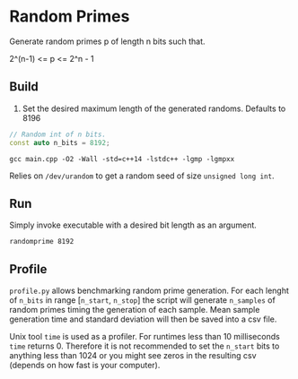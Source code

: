 # Random Primes
Generate random primes p of length n bits such that.

2^(n-1) <= p <= 2^n - 1

## Build
1. Set the desired maximum length of the generated randoms. Defaults to 8196
```cpp
// Random int of n bits.
const auto n_bits = 8192;
```

```shell
gcc main.cpp -O2 -Wall -std=c++14 -lstdc++ -lgmp -lgmpxx
```

Relies on `/dev/urandom` to get a random seed of size `unsigned long int`.

## Run
Simply invoke executable with a desired bit length as an argument.
```shell
randomprime 8192
```

## Profile

`profile.py` allows benchmarking random prime generation. For each lenght of `n_bits` in range [`n_start`, `n_stop`] the script will generate `n_samples` of random primes timing the generation of each sample. Mean sample generation time and standard deviation will then be saved into a csv file.

Unix tool `time` is used as a profiler. For runtimes less than 10 milliseconds `time` returns 0. Therefore it is not recommended to set the `n_start` bits to anything less than 1024 or you might see zeros in the resulting csv (depends on how fast is your computer).